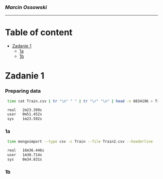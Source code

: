### *Marcin Ossowski*

----

# Table of content
- [Zadanie 1](#zad1)
    - [1a](#1a)
    - [1b](#1b)
  

# Zadanie 1

### Preparing data

```bash 
 time cat Train.csv | tr "\n" " " | tr "\r" "\n" | head -n 6034196 > Train2.csv

 real   2m23.399s
 user   0m51.452s
 sys    1m23.592s
```

### 1a

```bash
 time mongoimport --type csv -c Train --file Train2.csv --headerline
 
 real   16m36.446s
 user   1m38.714s
 sys    0m34.831s
 ```
 
 ### 1b
  
